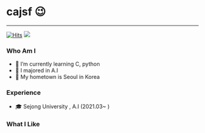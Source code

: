# cajsf 😉
---
[![Hits](https://hits.seeyoufarm.com/api/count/incr/badge.svg?url=https%3A%2F%2Fgithub.com%2Fcajsf&count_bg=%23CDACF2&title_bg=%23464EAF&icon=&icon_color=%23FFFFFF&title=Visit&edge_flat=false)](https://hits.seeyoufarm.com)
<img src="http://mazassumnida.wtf/api/v2/generate_badge?boj=rkdalstjd113">
### Who Am I
- 🌱 I’m currently learning C, python
- 🥇 I majored in A.I
- 🚅 My hometown is Seoul in Korea

### Experience
- 🎓 Sejong University , A.I (2021.03~ )

### What I Like



<!--
**cajsf/cajsf** is a ✨ _special_ ✨ repository because its `README.md` (this file) appears on your GitHub profile.

Here are some ideas to get you started:

- 🔭 I’m currently working on ...
- 🌱 I’m currently learning ...
- 👯 I’m looking to collaborate on ...
- 🤔 I’m looking for help with ...
- 💬 Ask me about ...
- 📫 How to reach me: ...
- 😄 Pronouns: ...
- ⚡ Fun fact: ...
-->
